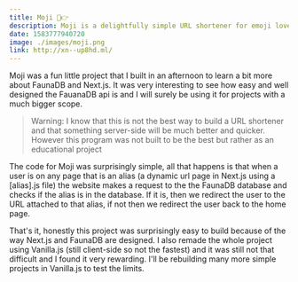 ```yaml
---
title: Moji 👋👉
description: Moji is a delightfully simple URL shortener for emoji lovers. It was a fun project that I built to learn more about the usage of FaunaDB. It uses Next JS and FaunaDB for fast & short URLs.
date: 1583777940720
image: ./images/moji.png
link: http://xn--up8hd.ml/
---
```


Moji was a fun little project that I built in an afternoon to learn a bit more about FaunaDB and Next.js. It was very interesting to see how easy and well designed the FauanaDB api is and I will surely be using it for projects with a much bigger scope.

> Warning: I know that this is not the best way to build a URL shortener and that something server-side will be much better and quicker. However this program was not built to be the best but rather as an educational project

The code for Moji was surprisingly simple, all that happens is that when a user is on any page that is an alias (a dynamic url page in Next.js using a [alias].js file) the website makes a request to the the FaunaDB database and checks if the alias is in the database. If it is, then we redirect the user to the URL attached to that alias, if not then we redirect the user back to the home page.

That's it, honestly this project was surprisingly easy to build because of the way Next.js and FaunaDB are designed. I also remade the whole project using Vanilla.js (still client-side so not the fastest) and it was still not that difficult and I found it very rewarding. I'll be rebuilding many more simple projects in Vanilla.js to test the limits.

